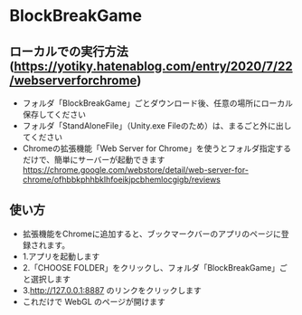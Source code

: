 # BlockBreakGame
## ローカルでの実行方法(https://yotiky.hatenablog.com/entry/2020/7/22/webserverforchrome)
- フォルダ「BlockBreakGame」ごとダウンロード後、任意の場所にローカル保存してください
- フォルダ「StandAloneFile」（Unity.exe Fileのため）は、まるごと外に出してください
- Chromeの拡張機能「Web Server for Chrome」を使うとフォルダ指定するだけで、簡単にサーバーが起動できます
https://chrome.google.com/webstore/detail/web-server-for-chrome/ofhbbkphhbklhfoeikjpcbhemlocgigb/reviews

## 使い方
- 拡張機能をChromeに追加すると、ブックマークバーのアプリのページに登録されます。
 - 1.アプリを起動します
 - 2.「CHOOSE FOLDER」をクリックし、フォルダ「BlockBreakGame」ごと選択します
 - 3.http://127.0.0.1:8887 のリンクをクリックします
- これだけで WebGL のページが開けます
